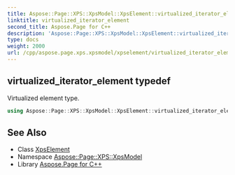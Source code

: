 ```yaml
---
title: Aspose::Page::XPS::XpsModel::XpsElement::virtualized_iterator_element typedef
linktitle: virtualized_iterator_element
second_title: Aspose.Page for C++
description: 'Aspose::Page::XPS::XpsModel::XpsElement::virtualized_iterator_element typedef. Virtualized element type in C++.'
type: docs
weight: 2000
url: /cpp/aspose.page.xps.xpsmodel/xpselement/virtualized_iterator_element/
---
```

## virtualized_iterator_element typedef


Virtualized element type.

```cpp
using Aspose::Page::XPS::XpsModel::XpsElement::virtualized_iterator_element =  typename iterator_holder_type::virtualized_iterator_element
```

## See Also

* Class [XpsElement](../)
* Namespace [Aspose::Page::XPS::XpsModel](../../)
* Library [Aspose.Page for C++](../../../)
